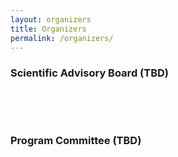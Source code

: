 ```yaml
---
layout: organizers
title: Organizers
permalink: /organizers/
---
```


### Scientific Advisory Board (TBD)
&nbsp;
<!-- <div class="grid">
    <div class="gridorg-item">
        <figure>
        <img src="/assets/img/advisory_board/lei_xing.jpg" width="200"/>
        <figcaption><b><a href="https://profiles.stanford.edu/lei-xing">Lei Xing</a></b><br>Stanford University</figcaption>
        </figure>
    </div>
    <div class="gridorg-item">
        <figure>
        <img src="/assets/img/advisory_board/patrick_slade.jpg" width="200"/>
        <figcaption><b><a href="https://seas.harvard.edu/person/patrick-slade">Patrick Slade</a></b><br>Harvard University</figcaption>
        </figure>
    </div>
    <div class="gridorg-item">
        <figure>
        <img src="/assets/img/advisory_board/wei_gao.jpg" width="200"/>
        <figcaption><b><a href="https://www.eas.caltech.edu/people/weigao">Wei Gao</a></b><br>Caltech</figcaption>
        </figure>
    </div>
    <div class="gridorg-item">
        <figure>
        <img src="/assets/img/advisory_board/john_rogers.jpg" width="200"/>
        <figcaption><b><a href="https://www.mccormick.northwestern.edu/research-faculty/directory/profiles/rogers-john.html">John A. Rogers</a></b><br>Northwestern University</figcaption>
        </figure>
    </div>
    <div class="gridorg-item">
        <figure>
        <img src="/assets/img/advisory_board/phengann_heng.png" width="200"/>
        <figcaption><b><a href="https://www.cse.cuhk.edu.hk/~pheng/">Pheng Ann Heng</a></b><br>CUHK</figcaption>
        </figure>
    </div>
    <div class="gridorg-item">
        <figure>
        <img src="/assets/img/advisory_board/liangjun_zhang.jpg" width="200"/>
        <figcaption><b><a href="https://www.cs.unc.edu/~zlj/">Liang-Jun Zhang</a></b><br>Baidu</figcaption>
        </figure>
    </div>
    <div class="gridorg-item">
        <figure>
        <img src="/assets/img/advisory_board/peter_shull.jpg" width="200"/>
        <figcaption><b><a href="https://www.wearablesystems.org/people#/peter-shull">Peter Shull</a></b><br>Shanghai Jiao Tong University</figcaption>
        </figure>
    </div>
    <div class="gridorg-item">
        <figure>
        <img src="/assets/img/advisory_board/eric_yeatman.png" width="200"/>
        <figcaption><b><a href="https://www.imperial.ac.uk/people/e.yeatman">Eric Yeatman</a></b><br>Imperial College London</figcaption>
        </figure>
    </div>
    <div class="gridorg-item">
        <figure>
        <img src="/assets/img/advisory_board/raymond_tong.png" width="200"/>
        <figcaption><b><a href="http://www.bme.cuhk.edu.hk/kytong/">Raymond Tong</a></b><br>CUHK</figcaption>
        </figure>
    </div>
    <div class="gridorg-item">
        <figure>
        <img src="/assets/img/advisory_board/david_clifton.png" width="200"/>
        <figcaption><b><a href="https://eng.ox.ac.uk/people/david-clifton/">David Clifton</a></b><br>University of Oxford</figcaption>
        </figure>
    </div>
    <div class="gridorg-item">
        <figure>
        <img src="/assets/img/advisory_board/david_camarillo.jpg" width="200"/>
        <figcaption><b><a href="https://med.stanford.edu/profiles/david-camarillo">David Camarillo</a></b><br>Stanford University</figcaption>
        </figure>
    </div>
    <div class="gridorg-item">
        <figure>
        <img src="/assets/img/advisory_board/susan_murphy.jpg" width="200"/>
        <figcaption><b><a href="https://people.seas.harvard.edu/~samurphy/">Susan A. Murphy</a></b><br>Harvard University</figcaption>
        </figure>
    </div>
    <div class="gridorg-item">
        <figure>
        <img src="/assets/img/advisory_board/scott_delp.jpg" width="200"/>
        <figcaption><b><a href="https://nmbl.stanford.edu/people/scott-delp/">Scott L. Delp</a></b><br>Stanford University</figcaption>
        </figure>
    </div>
    <div class="gridorg-item">
        <figure>
        <img src="/assets/img/advisory_board/conor_walsh.png" width="200"/>
        <figcaption><b><a href="https://biodesign.seas.harvard.edu/conor-walsh">Conor Walsh</a></b><br>Harvard University</figcaption>
        </figure>
    </div>
</div> -->
&nbsp;

### Program Committee (TBD)
&nbsp;

<!-- <div class='grid'>
    <div class="gridcom-item">
        <div><p><span>&#8226;&nbsp;</span><a href="https://zipingxu.github.io/">Ziping Xu</a> (Harvard)</p></div>
        <div><p><span>&#8226;&nbsp;</span><a href="https://schmidtsciencefellows.org/fellow/asim-gazi/">Asim Gazi</a> (Harvard)</p></div>
        <div><p><span>&#8226;&nbsp;</span><a href="https://treelli.github.io/">Lin Li</a> (KCL)</p></div>
        <div><p><span>&#8226;&nbsp;</span><a href="https://www.gla.ac.uk/schools/computing/staff/fanideligianni/">Fani Deligianni</a> (UofG)</p></div>
         <div><p><span>&#8226;&nbsp;</span><a href="https://scholar.google.com/citations?user=mabc04YAAAAJ&hl=en">Kyle Lam</a> (Imperial)</p></div>
        <div><p><span>&#8226;&nbsp;</span><a href="https://www.researchgate.net/scientific-contributions/Zeyu-Wang-2216092052">Zeyu Wang</a> (Imperial)</p></div>
    </div>
    <div class="gridcom-item">
        <div><p><span>&#8226;&nbsp;</span><a href="https://anyirao.com/">Anyi Rao</a> (Stanford)</p></div>
        <div><p><span>&#8226;&nbsp;</span><a href="https://jiaqixuac.github.io/">Jiaqi Xu</a> (CUHK)</p></div>
        <div><p><span>&#8226;&nbsp;</span><a href="https://scholar.google.com/citations?user=LXwEufAAAAAJ&hl=en&oi=ao">Chuheng Wei</a> (UC Riverside)</p></div>
        <div><p><span>&#8226;&nbsp;</span><a href="https://uk.linkedin.com/in/nlkaur">Narinder Kaur</a> (UofG)</p></div>
        <div><p><span>&#8226;&nbsp;</span><a href="">Shuai Jiang</a> (Sun Yat-sen University)</p></div>
        <div><p><span>&#8226;&nbsp;</span><a href="https://ieeexplore.ieee.org/author/37086579788">Lipeng Chen</a> (Tencent Robotics X)</p></div>
    </div>
    <div class="gridcom-item">
        <div><p><span>&#8226;&nbsp;</span><a href="https://scholar.google.co.uk/citations?user=lLHEIC4AAAAJ&hl=en">Frank P. -W. Lo</a> (Imperial)</p></div>
        <div><p><span>&#8226;&nbsp;</span><a href="https://scholar.google.co.uk/citations?user=sLRZCxMAAAAJ&hl=en">Yingnan Sun</a> (OPPO)</p></div>
        <div><p><span>&#8226;&nbsp;</span><a href="https://scholar.google.com/citations?user=JW4F5HoAAAAJ&hl=zh-CN">Haibao Yu</a> (HKU)</p></div>
        <div><p><span>&#8226;&nbsp;</span><a href="https://scholar.google.com/citations?user=rHHZrQEAAAAJ&hl=zh-CN">Bo Xiao</a> (Imperial)</p></div>
        <div><p><span>&#8226;&nbsp;</span><a href="https://scholar.google.com/citations?user=WFxAYYQAAAAJ&hl=en">Lei Lu</a> (KCL)</p></div>
    </div>
</div> -->
